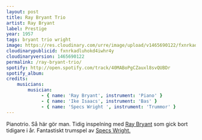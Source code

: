 ```yaml
---
layout: post
title: Ray Bryant Trio
artist: Ray Bryant
label: Prestige
year: 1957
tags: bryant trio wright
image: https://res.cloudinary.com/urre/image/upload/v1465690122/fxnrkadluhokd4iwhr4y.jpg
cloudinarypublicid: fxnrkadluhokd4iwhr4y
cloudinaryversion: 1465690122
permalink: /ray-bryant-trio/
spotify: http://open.spotify.com/track/40MABoPgCZauxl8svQUBDr
spotify_album: 
credits:
    musicians:
        musician:
             - { name: 'Ray Bryant', instrument: 'Piano' }
             - { name: 'Ike Isaacs', instrument: 'Bas' }
             - { name: 'Specs Wright ', instrument: 'Trummor' }
---
```


Pianotrio. Så här gör man. Tidig inspelning med <a href="http://www.nytimes.com/2011/06/04/arts/music/ray-bryant-jazz-pianist-dies-at-79.html">Ray Bryant</a> som gick bort tidigare i år. Fantastiskt trumspel av <a href="http://en.wikipedia.org/wiki/Specs_Wright">Specs Wright.</a>